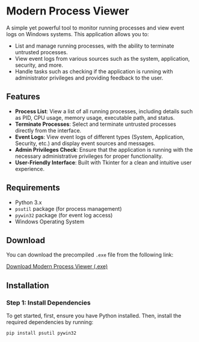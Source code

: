 # Modern Process Viewer

A simple yet powerful tool to monitor running processes and view event logs on Windows systems. This application allows you to:

- List and manage running processes, with the ability to terminate untrusted processes.
- View event logs from various sources such as the system, application, security, and more.
- Handle tasks such as checking if the application is running with administrator privileges and providing feedback to the user.

## Features

- **Process List**: View a list of all running processes, including details such as PID, CPU usage, memory usage, executable path, and status. 
- **Terminate Processes**: Select and terminate untrusted processes directly from the interface.
- **Event Logs**: View event logs of different types (System, Application, Security, etc.) and display event sources and messages.
- **Admin Privileges Check**: Ensure that the application is running with the necessary administrative privileges for proper functionality.
- **User-Friendly Interface**: Built with Tkinter for a clean and intuitive user experience.

## Requirements

- Python 3.x
- `psutil` package (for process management)
- `pywin32` package (for event log access)
- Windows Operating System

## Download

You can download the precompiled `.exe` file from the following link:

[Download Modern Process Viewer (.exe)](https://github.com/ahmetozer27/SystemTracker/exe_format/v1.0/ModernProcessViewer.exe)

## Installation

### Step 1: Install Dependencies

To get started, first, ensure you have Python installed. Then, install the required dependencies by running:

```bash
pip install psutil pywin32
```




